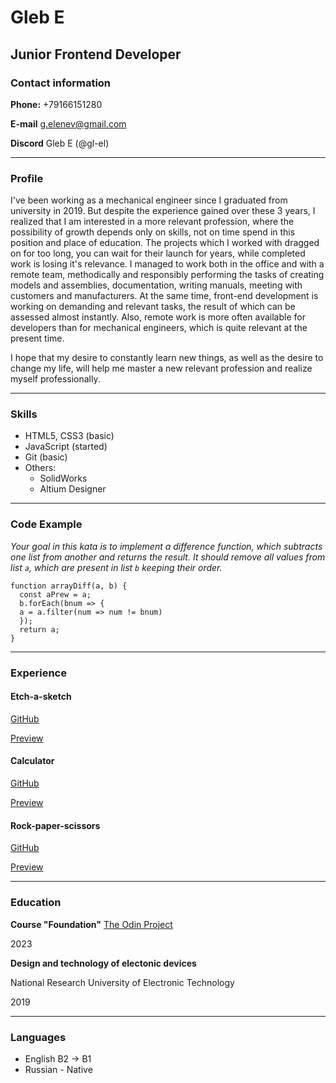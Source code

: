 # Gleb E

## Junior Frontend Developer

### Contact information
**Phone:** +79166151280

**E-mail** g.elenev@gmail.com

**Discord** Gleb E (@gl-el)

---
### Profile
I've been working as a mechanical engineer since I graduated from university in 2019.
But despite the experience gained over these 3 years, I realized that I am interested in a more relevant profession, where the possibility of growth depends only on skills, not on time spend in this position and place of education.
The projects which I worked with dragged on for too long, you can wait for their launch for years, while completed work is losing it's relevance.
I managed to work both in the office and with a remote team, methodically and responsibly performing the tasks of creating models and assemblies, documentation, writing manuals, meeting with customers and manufacturers. At the same time, front-end development is working on demanding and relevant tasks, the result of which can be assessed almost instantly.
Also, remote work is more often available for developers than for mechanical engineers, which is quite relevant at the present time.

I hope that my desire to constantly learn new things, as well as the desire to change my life, will help me master a new relevant profession and realize myself professionally.

---
### Skills
* HTML5, CSS3 (basic)
* JavaScript (started)
* Git (basic)
* Others:
    + SolidWorks
    + Altium Designer
---

### Code Example
*Your goal in this kata is to implement a difference function, which subtracts one list from another and returns the result. It should remove all values from list `a`, which are present in list `b` keeping their order.*
```
function arrayDiff(a, b) {
  const aPrew = a;
  b.forEach(bnum => {
  a = a.filter(num => num != bnum)
  });
  return a;
}
```
---
### Experience
#### Etch-a-sketch
[GitHub](https://github.com/gl-el/etch-a-sketch)

[Preview](https://gl-el.github.io/etch-a-sketch/)


#### Calculator
[GitHub](https://github.com/gl-el/calculator)

[Preview](https://gl-el.github.io/calculator/)


#### Rock-paper-scissors
[GitHub](https://github.com/gl-el/rock-paper-scissors)

[Preview](https://gl-el.github.io/rock-paper-scissors/)

---
### Education
**Course "Foundation"**
[The Odin Project](https://www.theodinproject.com/paths/foundations/courses/foundations)

2023


**Design and technology of electonic devices**

National Research University of Electronic Technology

2019

---
### Languages
* English B2 -> B1
* Russian - Native
